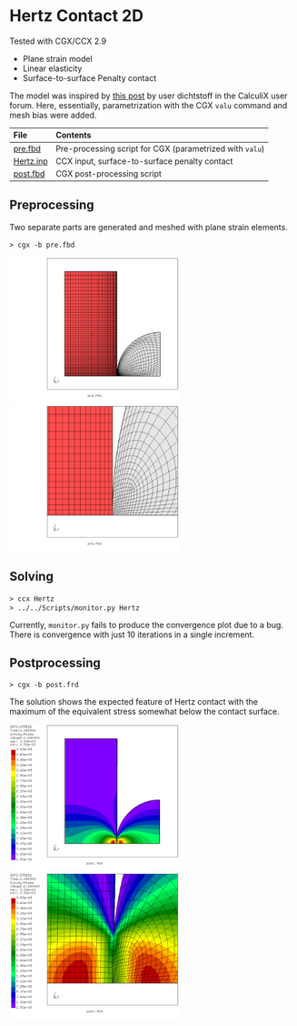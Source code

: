 # Hertz Contact 2D
Tested with CGX/CCX 2.9

+ Plane strain model
+ Linear elasticity
+ Surface-to-surface Penalty contact

The model was inspired by  [this post](https://groups.yahoo.com/neo/groups/calculix/conversations/topics/11564) by user dichtstoff in the CalculiX user forum. Here, essentially, parametrization with the CGX `valu` command and mesh bias were added.


| File                   | Contents                                      |
| :-------------         | :-------------                                |
| [pre.fbd](pre.fbd)     | Pre-processing script for CGX  (parametrized with `valu`)                |
| [Hertz.inp](Hertz.inp) | CCX input, surface-to-surface penalty contact |
| [post.fbd](post.fbd)   | CGX post-processing script                    |

## Preprocessing
Two separate parts are generated and meshed with plane strain elements.
```
> cgx -b pre.fbd
```
<img src="parts.png" width="300">
<img src="parts-zoom-ref.png" width="300">

## Solving
```
> ccx Hertz
> ../../Scripts/monitor.py Hertz
```
Currently, `monitor.py` fails to produce the convergence plot due to a bug. There is convergence with just 10 iterations in a single increment.

## Postprocessing

```
> cgx -b post.frd
```
The solution shows the expected feature of Hertz contact with the maximum of the equivalent stress somewhat below the contact surface.

<img src="SE.png" width="300" title="Equivalent stress">
<img src="SE-zoom.png" title="Equivalent stress" width="300">
